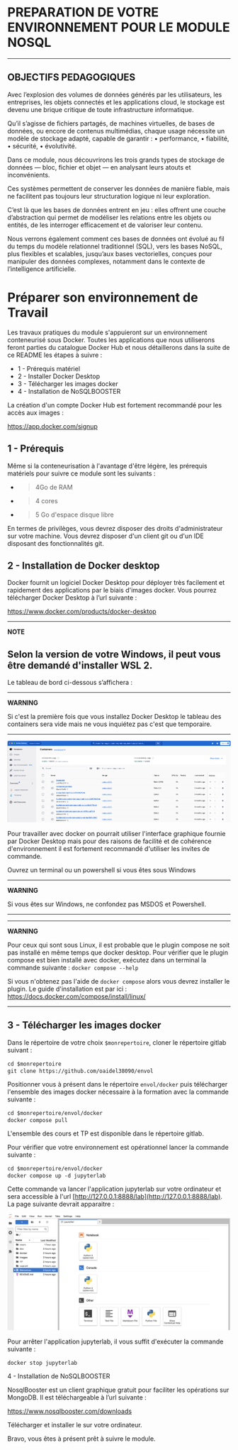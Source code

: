 # PREPARATION DE VOTRE ENVIRONNEMENT POUR LE MODULE NOSQL

---

## OBJECTIFS PEDAGOGIQUES

Avec l’explosion des volumes de données générés par les utilisateurs, les entreprises, les objets connectés et les applications cloud, le stockage est devenu une brique critique de toute infrastructure informatique.

Qu’il s’agisse de fichiers partagés, de machines virtuelles, de bases de données, ou encore de contenus multimédias, chaque usage nécessite un modèle de stockage adapté, capable de garantir :
	•	performance,
	•	fiabilité,
	•	sécurité,
	•	évolutivité.

Dans ce module, nous découvrirons les trois grands types de stockage de données — bloc, fichier et objet — en analysant leurs atouts et inconvénients.

Ces systèmes permettent de conserver les données de manière fiable, mais ne facilitent pas toujours leur structuration logique ni leur exploration.

C’est là que les bases de données entrent en jeu : elles offrent une couche d’abstraction qui permet de modéliser les relations entre les objets ou entités, de les interroger efficacement et de valoriser leur contenu.

Nous verrons également comment ces bases de données ont évolué au fil du temps du modèle relationnel traditionnel (SQL), vers les bases NoSQL, plus flexibles et scalables, jusqu’aux bases vectorielles, conçues pour manipuler des données complexes, notamment dans le contexte de l’intelligence artificielle.


# Préparer son environnement de Travail

Les travaux pratiques du module s'appuieront sur un environnement conteneurisé sous Docker.
Toutes les applications que nous utiliserons feront parties du catalogue Docker Hub et nous détaillerons dans la suite de ce README les étapes à suivre :

* 1 - Prérequis matériel    
* 2 - Installer Docker Desktop
* 3 - Télécharger les images docker
* 4 - Installation de NoSQLBOOSTER

La création d'un compte Docker Hub est fortement recommandé pour les accès aux images :

https://app.docker.com/signup


## 1 - Prérequis

 Même si la conteneurisation à l'avantage d'être légère, les prérequis matériels pour suivre ce module sont les suivants :
* > 4Go de RAM
* > 4 cores
* > 5 Go d'espace disque libre

En termes de privilèges, vous devrez disposer des droits d'administrateur sur votre machine.
Vous devrez disposer d'un client git ou d'un IDE disposant des fonctionnalités git.


## 2 - Installation de Docker desktop

Docker fournit un logiciel Docker Desktop pour déployer très facilement et rapidement des applications par le biais d'images docker.
Vous pourrez télécharger Docker Desktop à l’url suivante :

https://www.docker.com/products/docker-desktop

---
**NOTE**

Selon la version de votre Windows, il peut vous être demandé d'installer WSL 2.
---

Le tableau de bord ci-dessous s’affichera :

---
**WARNING**

Si c'est la première fois que vous installez Docker Desktop le tableau des containers sera vide mais ne vous inquiétez pas c'est que temporaire.

---


![Docker Desktop](./images/docker_desktop.png)

Pour travailler avec docker on pourrait utiliser l'interface graphique fournie par Docker Desktop mais pour des raisons de facilité et de cohérence d'environnement il est fortement recommandé d'utiliser les invites de commande.

Ouvrez un terminal ou un powershell si vous êtes sous Windows

---
**WARNING**

Si vous êtes sur Windows, ne confondez pas MSDOS et Powershell.

---

---
**WARNING**

Pour ceux qui sont sous Linux, il est probable que le plugin compose ne soit pas installé en même temps que docker desktop.
Pour vérifier que le plugin compose est bien installé avec docker, exécutez dans un terminal la commande suivante :
`docker compose --help`

Si vous n'obtenez pas l'aide de `docker compose` alors vous devrez installer le plugin.
Le guide d'installation est par ici : https://docs.docker.com/compose/install/linux/

---

## 3 - Télécharger les images docker

Dans le répertoire de votre choix `$monrepertoire`, cloner le répertoire gitlab suivant :

```
cd $monrepertoire
git clone https://github.com/oaidel38090/envol
```

Positionner vous à présent dans le répertoire `envol/docker` puis télécharger l'ensemble des images docker nécessaire à la formation avec la commande suivante :

```
cd $monrepertoire/envol/docker
docker compose pull
```

L'ensemble des cours et TP est disponible dans le répertoire gitlab.

Pour vérifier que votre environnement est opérationnel lancer la commande suivante :

```
cd $monrepertoire/envol/docker
docker compose up -d jupyterlab
```

Cette commande va lancer l'application jupyterlab sur votre ordinateur et sera accessible à l'url [http://127.0.0.1:8888/lab](http://127.0.0.1:8888/lab).
La page suivante devrait apparaitre :


![jupyter.png](./images/jupyterlab.png)

Pour arrêter l'application jupyterlab, il vous suffit d'exécuter la commande suivante :

```
docker stop jupyterlab
```

4 - Installation de NoSQLBOOSTER

NosqlBooster est un client graphique gratuit pour faciliter les opérations sur MongoDB. Il est téléchargeable à lʼurl suivante :

https://www.nosqlbooster.com/downloads

Télécharger et installer le sur votre ordinateur.



Bravo, vous êtes à présent prêt à suivre le module.
